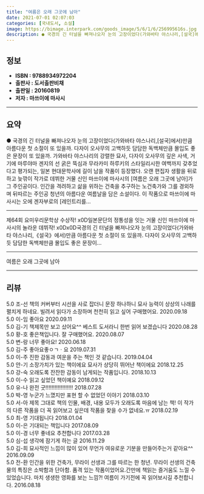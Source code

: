 ```yaml
---
title: "여름은 오래 그곳에 남아"
date: 2021-07-01 02:07:03
categories: [국내도서, 소설]
image: https://bimage.interpark.com/goods_image/5/6/1/6/256995616s.jpg
description: ● 국경의 긴 터널을 빠져나오자 눈의 고장이었다(가와바타 야스나리,[설국]에서)만큼 아름다운 첫 소절이 또 있을까. 다자이 오사무의 고백하듯 담담한 독백체만큼 몰입도 좋은 문장이 또 있을까. 가와바타 야스나리의 강렬한 묘사, 다자이 오사무의 깊은 사색, 거기에 마루야마 겐지의 선 굵은
---
```


## **정보**

- **ISBN : 9788934972204**
- **출판사 : 도서출판비채**
- **출판일 : 20160819**
- **저자 : 마쓰이에 마사시**

------



## **요약**

●  국경의 긴 터널을 빠져나오자 눈의 고장이었다(가와바타 야스나리,[설국]에서)만큼 아름다운 첫 소절이 또 있을까. 다자이 오사무의 고백하듯 담담한 독백체만큼 몰입도 좋은 문장이 또 있을까. 가와바타 야스나리의 강렬한 묘사, 다자이 오사무의 깊은 사색, 거기에 마루야마 겐지의 선 굵은 뚝심과 무라카미 하루키의 스타일리시한 여백까지 갖추었다고 평가되는, 일본 현대문학사에 길이 남을 작품이 등장했다.  오랜 편집자 생활을 뒤로하고 늦깎이 작가로 데뷔한 거물 신인 마쓰이에 마사시의 [여름은 오래 그곳에 남아]가 그 주인공이다. 인간을 격려하고 삶을 위하는 건축을 추구하는 노건축가와 그를 경외하며 뒤따르는 주인공 청년의 아름다운 여름날을 담은 소설이다. 이 작품으로 마쓰이에 마사시는 오에 겐자부로의 [레인트리를...

------

제64회 요미우리문학상 수상작!  x0D일본문단의 정통성을 잇는 거물 신인 마쓰이에 마사시의 놀라운 데뷔작! x0Dx0D국경의 긴 터널을 빠져나오자 눈의 고장이었다(가와바타 야스나리,《설국》에서)만큼 아름다운 첫 소절이 또 있을까. 다자이 오사무의 고백하듯 담담한 독백체만큼 몰입도 좋은 문장이... 

------


여름은 오래 그곳에 남아 

------


## **리뷰** 

5.0 조-선 책의 커버부터 시선을 사로 잡더니 문장 하나하니 묘사 능력이 상상의 나래를 펼치게 하네요. 빌려서 읽다가 소장하며 천천히 읽고 싶어 구매했어요. 2020.09.18 <br/>5.0 이-임 좋아요  2020.09.11 <br/>5.0 김-기 책제목만 보고 샀어요^^
베스트 도서라니 한번 읽어 보겠습니다 2020.08.28 <br/>5.0 황-호 좋은책입니다. 잘 구매했어요.  2020.08.07 <br/>5.0 변-랑 너무 좋아요!  2020.06.18 <br/>5.0 김-주 좋아요좋ㅇㄱㆍ요 2019.07.31 <br/>5.0 이-주 진한 감동과 여운을 주는 책인 것 같습니다. 2019.04.04 <br/>5.0 안-기 소장가치가 있는 책이에요
묘사가 상당히 뛰어난 책이에요 2018.12.25 <br/>5.0 강-숙 오래도록 잔잔한 감동이 남게되는 작품입니다.
 2018.10.13 <br/>5.0 이-수 읽고 싶었던 책이예요 2018.09.12 <br/>5.0 유-나 완전 굿!!!!!!!!!!!!!!!!!! 2018.07.28 <br/>5.0 박-영 누군가 느꼈지만 표현 할 수 없었던 이야기 2018.03.10 <br/>5.0 서-아 제목 그대로 책의 인물, 배경, 내용 모두가 오래도록 마음에 남는 책!
이 작가의 다른 작품을 더 꼭 읽어보고 싶은데 작품을 찾을 수가 없네요.ㅠ 2018.02.19 <br/>5.0 최-영 기대됩니다 2018.01.04 <br/>5.0 이-은 기대되는 책입니다 2017.08.09 <br/>5.0 이-경 너무 좋네요 추천합니다 2017.03.28 <br/>5.0 심-섭 생각에 잠기게 하는 글 2016.11.29 <br/>5.0 김-희 묘사적인 느낌이 많이 있어 무언가 여유로운 기분을 만들어주는거 같아요^^ 2016.09.09 <br/>5.0 전-환 인간을 위한 건축가, 무라이 선생과 그를 따르는 한 청년. 무라이 선생의 건축물의 특징은 소박함과 단아함. 품격 있는 작품이었어요.간만에 책읽는 즐거움도 느낄 수 있었습니다. 마치 생생한 영화를 보는 느낌?! 여름이 가기전에 꼭 읽어보시길 추천합니다. 2016.08.18 <br/>